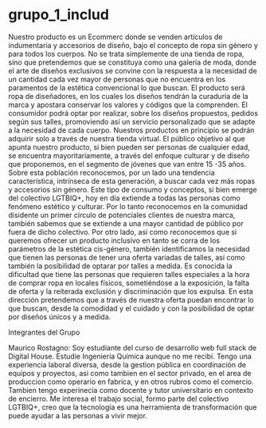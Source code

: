 # grupo_1_includ
Nuestro producto es un Ecommerc donde se venden artículos de indumentaria y accesorios de diseño,  bajo el concepto de ropa sin género y para todos los cuerpos. No se trata simplemente de una tienda de ropa, sino que pretendemos que se constituya como una galería de moda, donde el arte de diseños exclusivos se convine con la respuesta a la necesidad de un cantidad cada vez mayor de personas que no encuentra en los paramentos de la estética convencional lo que buscan. El producto será ropa de diseñadores, en los cuales los diseños tendrán la curaduría de la marca y apostara conservar los valores y códigos que la comprenden. El consumidor podrá optar por realizar, sobre los diseños propuestos, pedidos según sus talles, promoviendo así un servicio personalizado que se adapte a la necesidad de cada cuerpo. Nuestros productos en principio se podrán adquirir solo a través de nuestra tienda virtual.
El público objetivo al que apunta nuestro producto, si bien pueden ser personas de cualquier edad, se encuentra mayoritariamente, a través del enfoque culturar y de diseño que proponemos, en el  segmento de jóvenes que van  entre  15 -35 años. Sobre esta población reconocemos, por un lado una tendencia característica, intrínseca de esta generación, a buscar cada vez más ropas y accesorios sin género. Este  tipo de consumo y conceptos, si bien emerge del colectivo LGTBIQ+, hoy en día extiende a todas las personas como fenómeno estético y culturar. Por lo tanto reconocemos en la comunidad disidente un primer círculo de potenciales clientes de nuestra marca, también sabemos que se extiende a una mayor cantidad de público por fuera de dicho colectivo. Por otro lado, asi como reconocemos que si queremos ofrecer un producto inclusivo en tanto se corra de los parámetros de la estética cis-género, también identificamos la necesidad  que tienen las personas de tener una oferta variadas de talles, así como también la posibilidad de optarar por  talles a medida. Es conocida la dificultad que tiene las personas que requieren talles especiales a la hora de comprar ropa en locales físicos, sometiéndose a la exposición, la falta de oferta y la reiterada exclusión y discriminación que los expulsa. En esta dirección pretendemos que a través de nuestra oferta puedan encontrar lo que buscan, desde la comodidad y el cuidado y con la posibilidad de optar por diseños únicos y a medida.   

Integrantes del Grupo  

Maurico Rostagno: Soy estudiante del curso de desarrollo web full stack de Digital House. Estudie Ingeniería Química aunque no me recibí. Tengo una experiencia laboral diversa, desde la gestion pública en coordinación de equipos y proyectos, asi como tambien en el sector privado, en el area de produccion como operario en fabrica, y en otros rubros como el comercio. Tambien tengo experinecia como docente y tutor universitario en contexto de encierro. Me interesa el trabajo social, formo parte del colectivo LGTBIQ+, creo que la tecnología es una herramienta de transformación que puede ayudar a las personas a vivir mejor.
